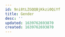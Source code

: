 ```yaml
---
id: 9ni8tLZGQQBjKkzi0QiYf
title: Gender
desc: ''
updated: 1639762693870
created: 1639762693870
---
```



